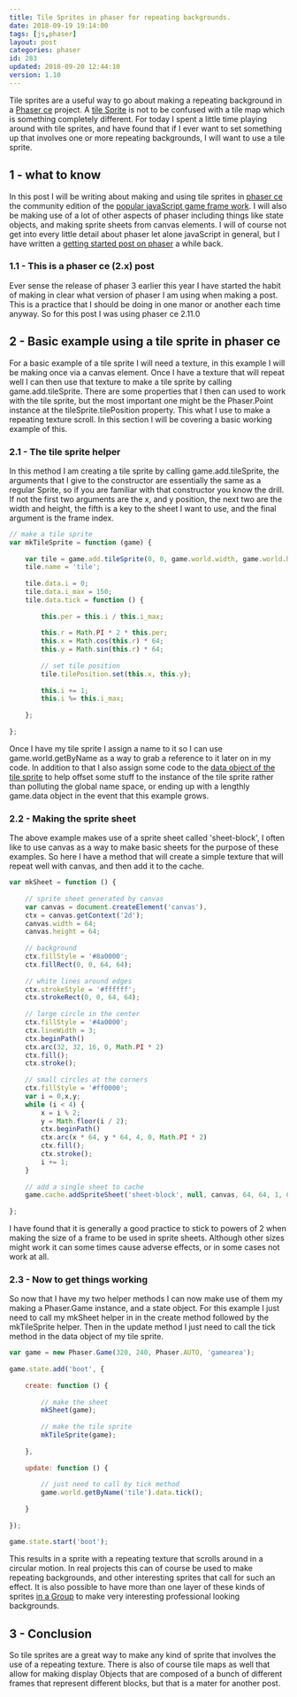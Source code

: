 ```yaml
---
title: Tile Sprites in phaser for repeating backgrounds.
date: 2018-09-19 19:14:00
tags: [js,phaser]
layout: post
categories: phaser
id: 283
updated: 2018-09-20 12:44:10
version: 1.10
---
```


Tile sprites are a useful way to go about making a repeating background in a [Phaser ce](https://photonstorm.github.io/phaser-ce/) project. A [tile Sprite](https://photonstorm.github.io/phaser-ce/Phaser.TileSprite.html) is not to be confused with a tile map which is something completely different. For today I spent a little time playing around with tile sprites, and have found that if I ever want to set something up that involves one or more repeating backgrounds, I will want to use a tile sprite.

<!-- more -->

## 1 - what to know

In this post I will be writing about making and using tile sprites in [phaser ce](https://photonstorm.github.io/phaser-ce/) the community edition of the [popular javaScript game frame work](https://phaser.io). I will also be making use of a lot of other aspects of phaser including things like state objects, and making sprite sheets from canvas elements. I will of course not get into every little detail about phaser let alone javaScript in general, but I have written a [getting started post on phaser](/2017/10/04/phaser-getting-started/) a while back.

### 1.1 - This is a phaser ce (2.x) post

Ever sense the release of phaser 3 earlier this year I have started the habit of making in clear what version of phaser I am using when making a post. This is a practice that I should be doing in one manor or another each time anyway. So for this post I was using phaser ce 2.11.0

## 2 - Basic example using a tile sprite in phaser ce

For a basic example of a tile sprite I will need a texture, in this example I will be making once via a canvas element. Once I have a texture that will repeat well I can then use that texture to make a tile sprite by calling game.add.tileSprite. There are some properties that I then can used to work with the tile sprite, but the most important one might be the Phaser.Point instance at the tileSprite.tilePosition property. This what I use to make a repeating texture scroll. In this section I will be covering a basic working example of this.

### 2.1 - The tile sprite helper

In this method I am creating a tile sprite by calling game.add.tileSprite, the arguments that I give to the constructor are essentially the same as a regular Sprite, so if you are familiar with that constructor you know the drill. If not the first two arguments are the x, and y position, the next two are the width and height, the fifth is a key to the sheet I want to use, and the final argument is the frame index.

```js
// make a tile sprite
var mkTileSprite = function (game) {
 
    var tile = game.add.tileSprite(0, 0, game.world.width, game.world.height, 'sheet-block', 0);
    tile.name = 'tile';
 
    tile.data.i = 0;
    tile.data.i_max = 150;
    tile.data.tick = function () {
 
        this.per = this.i / this.i_max;
 
        this.r = Math.PI * 2 * this.per;
        this.x = Math.cos(this.r) * 64;
        this.y = Math.sin(this.r) * 64;
 
        // set tile position
        tile.tilePosition.set(this.x, this.y);
 
        this.i += 1;
        this.i %= this.i_max;
 
    };
 
};
```

Once I have my tile sprite I assign a name to it so I can use game.world.getByName as a way to grab a reference to it later on in my code. In addition to that I also assign some code to the [data object of the tile sprite](/2018/09/14/phaser-sprite-data/) to help offset some stuff to the instance of the tile sprite rather than polluting the global name space, or ending up with a lengthly game.data object in the event that this example  grows.

### 2.2 - Making the sprite sheet

The above example makes use of a sprite sheet called 'sheet-block', I often like to use canvas as a way to make basic sheets for the purpose of these examples. So here I have a method that will create a simple texture that will repeat well with canvas, and then add it to the cache.

```js
var mkSheet = function () {
 
    // sprite sheet generated by canvas
    var canvas = document.createElement('canvas'),
    ctx = canvas.getContext('2d');
    canvas.width = 64;
    canvas.height = 64;
 
    // background
    ctx.fillStyle = '#8a0000';
    ctx.fillRect(0, 0, 64, 64);
 
    // white lines around edges
    ctx.strokeStyle = '#ffffff';
    ctx.strokeRect(0, 0, 64, 64);
 
    // large circle in the center
    ctx.fillStyle = '#4a0000';
    ctx.lineWidth = 3;
    ctx.beginPath()
    ctx.arc(32, 32, 16, 0, Math.PI * 2)
    ctx.fill();
    ctx.stroke();
 
    // small circles at the corners
    ctx.fillStyle = '#ff0000';
    var i = 0,x,y;
    while (i < 4) {
        x = i % 2;
        y = Math.floor(i / 2);
        ctx.beginPath()
        ctx.arc(x * 64, y * 64, 4, 0, Math.PI * 2)
        ctx.fill();
        ctx.stroke();
        i += 1;
    }
 
    // add a single sheet to cache
    game.cache.addSpriteSheet('sheet-block', null, canvas, 64, 64, 1, 0, 0);
 
};
```

I have found that it is generally a good practice to stick to powers of 2 when making the size of a frame to be used in sprite sheets. Although other sizes might work it can some times cause adverse effects, or in some cases not work at all.

### 2.3 - Now to get things working

So now that I have my two helper methods I can now make use of them my making a Phaser.Game instance, and a state object. For this example I just need to call my mkSheet helper in in the create method followed by the mkTileSprite helper. Then in the update method I just need to call the tick method in the data object of my tile sprite.

```js
var game = new Phaser.Game(320, 240, Phaser.AUTO, 'gamearea');
 
game.state.add('boot', {
 
    create: function () {
 
        // make the sheet
        mkSheet(game);
 
        // make the tile sprite
        mkTileSprite(game);
 
    },
 
    update: function () {
 
        // just need to call by tick method
        game.world.getByName('tile').data.tick();
 
    }
 
});
 
game.state.start('boot');
```

This results in a sprite with a repeating texture that scrolls around in a circular motion. In real projects this can of course be used to make repeating backgrounds, and other interesting sprites that call for such an effect. It is also possible to have more than one layer of these kinds of sprites [in a Group](/2018/08/24/phaser-groups/) to make very interesting professional looking backgrounds.

## 3 - Conclusion

So tile sprites are a great way to make any kind of sprite that involves the use of a repeating texture. There is also of course tile maps as well that allow for making display Objects that are composed of a bunch of different frames that represent different blocks, but that is a mater for another post.
